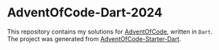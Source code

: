 # AdventOfCode-Dart-2024

This repository contains my solutions for [AdventOfCode](https://adventofcode.com/2024), written in `Dart`.
The project was generated from [AdventOfCode-Starter-Dart](https://github.com/S-ecki/AdventOfCode-Starter-Dart).
